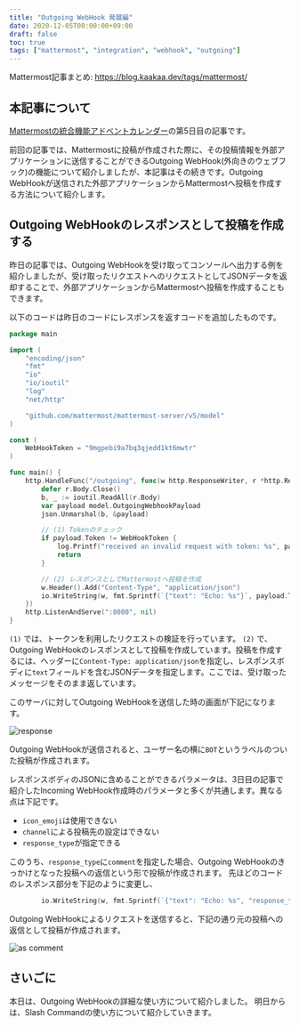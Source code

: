 ```yaml
---
title: "Outgoing WebHook 発展編"
date: 2020-12-05T00:00:00+09:00
draft: false
toc: true
tags: ["mattermost", "integration", "webhook", "outgoing"]
---
```


Mattermost記事まとめ: https://blog.kaakaa.dev/tags/mattermost/

## 本記事について

[Mattermostの統合機能アドベントカレンダー](https://qiita.com/advent-calendar/2020/mattermost-integrations)の第5日目の記事です。

前回の記事では、Mattermostに投稿が作成された際に、その投稿情報を外部アプリケーションに送信することができるOutgoing WebHook(外向きのウェブフック)の機能について紹介しましたが、本記事はその続きです。Outgoing WebHookが送信された外部アプリケーションからMattermostへ投稿を作成する方法について紹介します。

## Outgoing WebHookのレスポンスとして投稿を作成する

昨日の記事では、Outgoing WebHookを受け取ってコンソールへ出力する例を紹介しましたが、受け取ったリクエストへのリクエストとしてJSONデータを返却することで、外部アプリケーションからMattermostへ投稿を作成することもできます。

以下のコードは昨日のコードにレスポンスを返すコードを追加したものです。

```go
package main

import (
	"encoding/json"
	"fmt"
	"io"
	"io/ioutil"
	"log"
	"net/http"

	"github.com/mattermost/mattermost-server/v5/model"
)

const (
	WebHookToken = "9mgpebi9a7bq3qjedd1kt6mwtr"
)

func main() {
	http.HandleFunc("/outgoing", func(w http.ResponseWriter, r *http.Request) {
		defer r.Body.Close()
		b, _ := ioutil.ReadAll(r.Body)
		var payload model.OutgoingWebhookPayload
		json.Unmarshal(b, &payload)

		// (1) Tokenのチェック
		if payload.Token != WebHookToken {
			log.Printf("received an invalid request with token: %s", payload.Token)
			return
		}

		// (2) レスポンスとしてMattermostへ投稿を作成
		w.Header().Add("Content-Type", "application/json")
		io.WriteString(w, fmt.Sprintf(`{"text": "Echo: %s"}`, payload.Text))
	})
	http.ListenAndServe(":8080", nil)
}
```

`(1)` では、トークンを利用したリクエストの検証を行っています。
`(2)` で、Outgoing WebHookのレスポンスとして投稿を作成しています。投稿を作成するには、ヘッダーに`Content-Type: application/json`を指定し、レスポンスボディに`text`フィールドを含むJSONデータを指定します。ここでは、受け取ったメッセージをそのまま返しています。

このサーバに対してOutgoing WebHookを送信した時の画面が下記になります。

![response](https://blog.kaakaa.dev/images/posts/advent-calendar-2020/day5/response.png)

Outgoing WebHookが送信されると、ユーザー名の横に`BOT`というラベルのついた投稿が作成されます。

レスポンスボディのJSONに含めることができるパラメータは、3日目の記事で紹介したIncoming WebHook作成時のパラメータと多くが共通します。異なる点は下記です。

* `icon_emoji`は使用できない
* `channel`による投稿先の設定はできない
* `response_type`が指定できる

このうち、`response_type`に`comment`を指定した場合、Outgoing WebHookのきっかけとなった投稿への返信という形で投稿が作成されます。
先ほどのコードのレスポンス部分を下記のように変更し、

```go
		io.WriteString(w, fmt.Sprintf(`{"text": "Echo: %s", "response_type": "comment"}`, payload.Text))
```

Outgoing WebHookによるリクエストを送信すると、下記の通り元の投稿への返信として投稿が作成されます。

![as comment](https://blog.kaakaa.dev/images/posts/advent-calendar-2020/day5/response-as-comment.png)

## さいごに

本日は、Outgoing WebHookの詳細な使い方について紹介しました。
明日からは、Slash Commandの使い方について紹介していきます。
